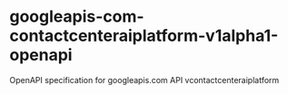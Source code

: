 # googleapis-com-contactcenteraiplatform-v1alpha1-openapi
OpenAPI specification for googleapis.com API vcontactcenteraiplatform
